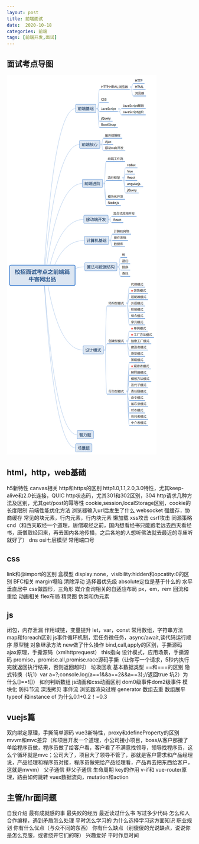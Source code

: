 ```yaml
---
layout: post
title: 前端面试
date:  2020-10-18
categories: 前端
tags: [前端开发,面试]
---
```

## 面试考点导图

<img src="/img/mianshi.png"></img>

## html，http，web基础

h5新特性
canvas相关
http和https的区别
http1.0,1.1,2.0,3.0特性，尤其keep-alive和2.0长连接，QUIC
http状态码，尤其301和302区别，304
http请求几种方法及区别，尤其get/post的幂等性
cookie,session,localStorage区别，cookie的长度限制
前端性能优化方法
浏览器输入url后发生了什么
websocket
强缓存，协商缓存
常见的块元素，行内元素，行内块元素
懒加载
xss攻击
csrf攻击
同源策略
cnd（和西天取经一个道理，唐僧取经之前，国内想看经书只能跑老远去西天看经书，唐僧取经回来，再去国内各地传播，之后各地的人想听佛法就去最近的寺庙听就好了）
dns
osi七层模型
常用端口号

## css

link和@import的区别
盒模型
display:none，visibility:hidden和opcatity:0的区别
BFC相关
margin塌陷
清除浮动
选择器优先级
absolute定位是基于什么的
水平垂直居中
css做圆形，三角形
媒介查询相关的自适应布局
px，em，rem
回流和重绘
动画相关
flex布局
精灵图
伪类和伪元素

## js 


闭包，内存泄漏
作用域链，变量提升
let，var，const
常用数组，字符串方法
map和foreach区别
js事件循环机制，宏任务微任务，async/await,读代码运行顺序
原型链
对象继承方法
new做了什么操作
bind,call,apply的区别，手撕源码
ajax原理，手撕源码（xmlhttprequest）
this指向
设计模式，应用场景，手撕源码
promise，promise.all,promise.race源码手撕（让你写一个请求，5秒内执行完就返回执行结果，否则返回超时）
垃圾回收
基本数据类型
==和===的区别
隐式转换（坑1）var a=?;console.log(a==1&&a==2&&a==3);//返回true 坑2）为什么[]==![]）
如何判断数组
js动画和css动画区别
dom0级事件dom2级事件
模块化
防抖节流
深浅拷贝
事件流
浏览器渲染过程
generator
数组去重
数组展平
typeof 和instance of
为什么0.1+0.2！=0.3

## vuejs篇

双向绑定原理，手撕简单源码
vue3新特性，proxy和defineProperty的区别
mvvm和mvc差异（和项目开发一个道理，小公司接小项目，boss从客户那接了单给程序员做，程序员做了给客户看，客户看了不满意找领导，领导找程序员，这么个循环就是mvc；公司大了，项目大了领导不管了，那就是客户需求和产品经理说，产品经理和程序员对接，程序员做完给产品经理看，产品再去把东西给客户，这就是mvvm）
父子通信
非父子通信
生命周期
key的作用
v-if和
vue-router原理，路由如何跳转
vuex数据流向，mutation和action

## 主管/hr面问题

自我介绍
最有成就感的事
最失败的经历
最近读过什么书
写过多少代码
怎么和人合作编程，遇到矛盾怎么处理
平时怎么学习的
为什么选择学习这方面知识
职业规划
你有什么优点（与众不同的东西）
你有什么缺点（别傻傻的光说缺点，说说你是怎么克服，或者绕开它们的呀）
兴趣爱好
平时作息时间
